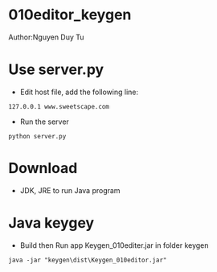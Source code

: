 # 010editor_keygen

Author:Nguyen Duy Tu

# Use server.py
- Edit host file, add the following line:

```
127.0.0.1 www.sweetscape.com
```

- Run the server

```shell
python server.py
```
# Download 
- JDK, JRE to run Java program
# Java keygey
  - Build then Run app Keygen_010editer.jar in folder keygen
  ```shell
  java -jar "keygen\dist\Keygen_010editor.jar"
  ```